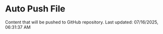 # Auto Push File

Content that will be pushed to GitHub repository.
Last updated: 07/16/2025, 06:31:37 AM